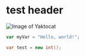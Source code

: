 # test header

![Image of Yaktocat](https://octodex.github.com/images/yaktocat.png)

``` javascript
var myVar = "Hello, world!";
```

```C#
var test = new int();
```
